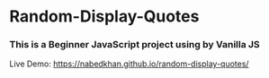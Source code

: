 # Random-Display-Quotes
### This is a Beginner JavaScript project using by Vanilla JS
Live Demo: https://nabedkhan.github.io/random-display-quotes/
